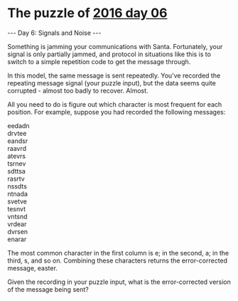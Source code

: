 # The puzzle of [2016 day 06](https://adventofcode.com/2016/day/6)

--- Day 6: Signals and Noise ---

Something is jamming your communications with Santa. Fortunately, your signal is only partially jammed, and protocol in situations like this is to switch to a simple repetition code to get the message through.

In this model, the same message is sent repeatedly.  You've recorded the repeating message signal (your puzzle input), but the data seems quite corrupted - almost too badly to recover. Almost.

All you need to do is figure out which character is most frequent for each position. For example, suppose you had recorded the following messages:

eedadn\
drvtee\
eandsr\
raavrd\
atevrs\
tsrnev\
sdttsa\
rasrtv\
nssdts\
ntnada\
svetve\
tesnvt\
vntsnd\
vrdear\
dvrsen\
enarar

The most common character in the first column is e; in the second, a; in the third, s, and so on. Combining these characters returns the error-corrected message, easter.

Given the recording in your puzzle input, what is the error-corrected version of the message being sent?